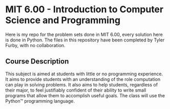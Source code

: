 # MIT 6.00 - Introduction to Computer Science and Programming
Here is my repo for the problem sets done in MIT 6.00, every solution here is done in Python.
The files in this repository have been completed by Tyler Furby, with no collaboration.

## Course Description
This subject is aimed at students with little or no programming experience. It aims to provide students with an understanding of the role computation can play in solving problems. It also aims to help students, regardless of their major, to feel justifiably confident of their ability to write small programs that allow them to accomplish useful goals. The class will use the Python™ programming language.
